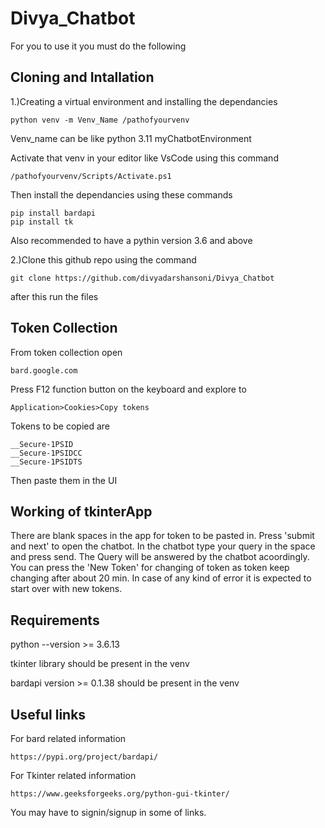 
# Divya_Chatbot

For you to use it you must do the following

## Cloning and Intallation

1.)Creating a virtual environment and installing the dependancies 

```
python venv -m Venv_Name /pathofyourvenv
```
Venv_name can be like python 3.11 myChatbotEnvironment

Activate that venv in your editor like VsCode using this command

```
/pathofyourvenv/Scripts/Activate.ps1
```
Then install the dependancies using these commands

```
pip install bardapi
pip install tk
```

Also recommended to have a pythin version 3.6 and above

2.)Clone this github repo using the command

```
git clone https://github.com/divyadarshansoni/Divya_Chatbot
```

after this run the files 


## Token Collection

From token collection open 

```
bard.google.com
```
Press F12 function button on the keyboard and explore to

```
Application>Cookies>Copy tokens
```

Tokens to be copied are
``` 
__Secure-1PSID
__Secure-1PSIDCC
__Secure-1PSIDTS
```
Then paste them in the UI 

## Working of tkinterApp

There are blank spaces in the app for token to be pasted in. Press 'submit and next' to open the chatbot.
In the chatbot type your query in the space and press send. The Query will be answered by the chatbot acoordingly.
You can press the 'New Token' for changing of token as token keep changing after about 20 min.
In case of any kind of error it is expected to start over with new tokens.

## Requirements
python --version >= 3.6.13

tkinter library should be present in the venv

bardapi version >= 0.1.38 should be present in the venv

## Useful links

For bard related information
```
https://pypi.org/project/bardapi/
```

For Tkinter related information
```
https://www.geeksforgeeks.org/python-gui-tkinter/
```

You may have to signin/signup in some of links.
